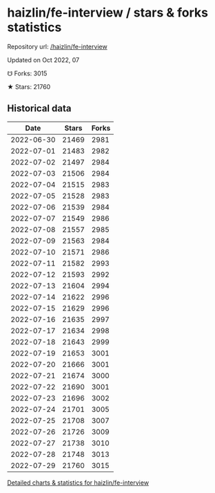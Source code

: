 # haizlin/fe-interview / stars & forks statistics

Repository url: [/haizlin/fe-interview](https://github.com/haizlin/fe-interview)

Updated on Oct 2022, 07

☋ Forks: 3015

★ Stars: 21760

## Historical data
| Date | Stars | Forks |
|------|-------|-------|
| 2022-06-30 | 21469 | 2981 | 
| 2022-07-01 | 21483 | 2982 | 
| 2022-07-02 | 21497 | 2984 | 
| 2022-07-03 | 21506 | 2984 | 
| 2022-07-04 | 21515 | 2983 | 
| 2022-07-05 | 21528 | 2983 | 
| 2022-07-06 | 21539 | 2984 | 
| 2022-07-07 | 21549 | 2986 | 
| 2022-07-08 | 21557 | 2985 | 
| 2022-07-09 | 21563 | 2984 | 
| 2022-07-10 | 21571 | 2986 | 
| 2022-07-11 | 21582 | 2993 | 
| 2022-07-12 | 21593 | 2992 | 
| 2022-07-13 | 21604 | 2994 | 
| 2022-07-14 | 21622 | 2996 | 
| 2022-07-15 | 21629 | 2996 | 
| 2022-07-16 | 21635 | 2997 | 
| 2022-07-17 | 21634 | 2998 | 
| 2022-07-18 | 21643 | 2999 | 
| 2022-07-19 | 21653 | 3001 | 
| 2022-07-20 | 21666 | 3001 | 
| 2022-07-21 | 21674 | 3000 | 
| 2022-07-22 | 21690 | 3001 | 
| 2022-07-23 | 21696 | 3002 | 
| 2022-07-24 | 21701 | 3005 | 
| 2022-07-25 | 21708 | 3007 | 
| 2022-07-26 | 21726 | 3009 | 
| 2022-07-27 | 21738 | 3010 | 
| 2022-07-28 | 21748 | 3013 | 
| 2022-07-29 | 21760 | 3015 | 


[Detailed charts & statistics for haizlin/fe-interview](https://reviewgithub.com/rep/haizlin/fe-interview)
